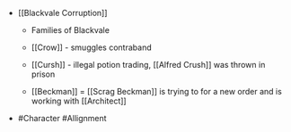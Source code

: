 
 - [[Blackvale Corruption]] 
	 - Families of Blackvale
	 - [[Crow]]  - smuggles contraband
	 - [[Cursh]]  - illegal potion trading, [[Alfred Crush]]  was thrown in prison
	 - [[Beckman]] = [[Scrag Beckman]]  is trying to for a new order and is working with [[Architect]] 
 - #Character #Allignment
